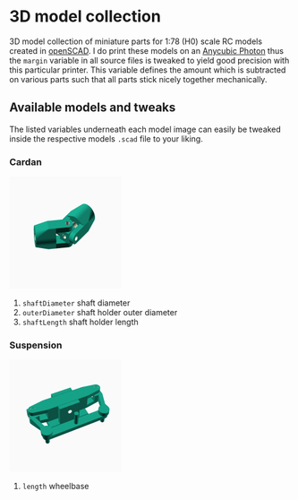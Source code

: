 # 3D model collection
3D model collection of miniature parts for 1:78 (H0) scale RC models created in
[openSCAD](https://www.openscad.org "openSCAD Homepage"). I do print these models
on an [Anycubic Photon](https://www.anycubic.com/collections/anycubic-photon-3d-printers/products/anycubic-photon-3d-printer "Homepage") thus the `margin` variable
in all source files is tweaked to yield good precision with this particular
printer. This variable defines the amount which is subtracted on various parts
such that all parts stick nicely together mechanically.

## Available models and tweaks
The listed variables underneath each model image can easily be tweaked inside the
respective models `.scad` file to your liking.

### Cardan
![alt text][cardan-image]
1. `shaftDiameter` shaft diameter
2. `outerDiameter` shaft holder outer diameter
3. `shaftLength` shaft holder length
### Suspension
![alt text][suspension-image]
1. `length` wheelbase


[cardan-image]: ./images/cardan-200x200.png "Cardan"
[suspension-image]: ./images/suspension-200x200.png "Suspension"
